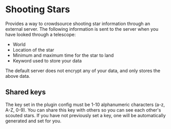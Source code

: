 # Shooting Stars
Provides a way to crowdsource shooting star information through an external server.
The following information is sent to the server when you have looked through a telescope:
* World
* Location of the star
* Minimum and maximum time for the star to land
* Keyword used to store your data

The default server does not encrypt any of your data, and only stores the above data.

## Shared keys
The key set in the plugin config must be 1-10 alphanumeric characters (a-z, A-Z, 0-9). You can share this key with others so you can see each
other's scouted stars. If you have not previously set a key, one will be automatically generated  and set for you.
